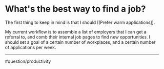 # What's the best way to find a job?
The first thing to keep in mind is that I should [[Prefer warm applications]]. 

My current workflow is to assemble a list of employers that I can get a referral to, and comb their internal job pages to find new opportunities. I should set a goal of a certain number of workplaces, and a certain number of applications per week. 

---
#question/productivity 